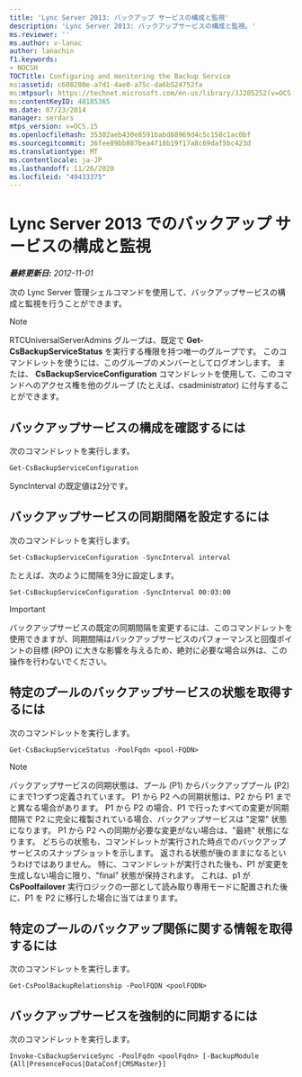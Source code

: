 ```yaml
---
title: 'Lync Server 2013: バックアップ サービスの構成と監視'
description: 'Lync Server 2013: バックアップサービスの構成と監視。'
ms.reviewer: ''
ms.author: v-lanac
author: lanachin
f1.keywords:
- NOCSH
TOCTitle: Configuring and monitoring the Backup Service
ms:assetid: c608280e-a7d1-4ae0-a75c-da6b524752fa
ms:mtpsurl: https://technet.microsoft.com/en-us/library/JJ205252(v=OCS.15)
ms:contentKeyID: 48185365
ms.date: 07/23/2014
manager: serdars
mtps_version: v=OCS.15
ms.openlocfilehash: 35302aeb430e8591babd88969d4c5c158c1ac0bf
ms.sourcegitcommit: 36fee89bb887bea4f18b19f17a8c69daf5bc423d
ms.translationtype: MT
ms.contentlocale: ja-JP
ms.lasthandoff: 11/26/2020
ms.locfileid: "49433375"
---
```

# <a name="configuring-and-monitoring-the-backup-service-in-lync-server-2013"></a>Lync Server 2013 でのバックアップ サービスの構成と監視

<div data-xmlns="http://www.w3.org/1999/xhtml">

<div class="topic" data-xmlns="http://www.w3.org/1999/xhtml" data-msxsl="urn:schemas-microsoft-com:xslt" data-cs="https://msdn.microsoft.com/">

<div data-asp="https://msdn2.microsoft.com/asp">



</div>

<div id="mainSection">

<div id="mainBody">

<span> </span>

_**最終更新日:** 2012-11-01_

次の Lync Server 管理シェルコマンドを使用して、バックアップサービスの構成と監視を行うことができます。

<div>


> [!NOTE]  
> RTCUniversalServerAdmins グループは、既定で <STRONG>Get-CsBackupServiceStatus</STRONG> を実行する権限を持つ唯一のグループです。 このコマンドレットを使うには、このグループのメンバーとしてログオンします。 または、 <STRONG>CsBackupServiceConfiguration</STRONG> コマンドレットを使用して、このコマンドへのアクセス権を他のグループ (たとえば、csadministrator) に付与することができます。



</div>

<div>

## <a name="to-see-the-backup-service-configuration"></a>バックアップサービスの構成を確認するには

次のコマンドレットを実行します。

    Get-CsBackupServiceConfiguration

SyncInterval の既定値は2分です。

</div>

<div>

## <a name="to-set-the-backup-service-sync-interval"></a>バックアップサービスの同期間隔を設定するには

次のコマンドレットを実行します。

    Set-CsBackupServiceConfiguration -SyncInterval interval

たとえば、次のように間隔を3分に設定します。

    Set-CsBackupServiceConfiguration -SyncInterval 00:03:00

<div>


> [!IMPORTANT]  
> バックアップサービスの既定の同期間隔を変更するには、このコマンドレットを使用できますが、同期間隔はバックアップサービスのパフォーマンスと回復ポイントの目標 (RPO) に大きな影響を与えるため、絶対に必要な場合以外は、この操作を行わないでください。



</div>

</div>

<div>

## <a name="to-get-the-backup-service-status-for-a-particular-pool"></a>特定のプールのバックアップサービスの状態を取得するには

次のコマンドレットを実行します。

    Get-CsBackupServiceStatus -PoolFqdn <pool-FQDN>

<div>


> [!NOTE]  
> バックアップサービスの同期状態は、プール (P1) からバックアッププール (P2) にまで1つずつ定義されています。 P1 から P2 への同期状態は、P2 から P1 までと異なる場合があります。 P1 から P2 の場合、P1 で行ったすべての変更が同期間隔で P2 に完全に複製されている場合、バックアップサービスは "定常" 状態になります。 P1 から P2 への同期が必要な変更がない場合は、"最終" 状態になります。 どちらの状態も、コマンドレットが実行された時点でのバックアップサービスのスナップショットを示します。 返される状態が後のままになるというわけではありません。 特に、コマンドレットが実行された後も、P1 が変更を生成しない場合に限り、"final" 状態が保持されます。 これは、p1 が <STRONG>CsPoolfailover</STRONG> 実行ロジックの一部として読み取り専用モードに配置された後に、P1 を P2 に移行した場合に当てはまります。



</div>

</div>

<div>

## <a name="to-get-information-about-the-backup-relationship-for-a-particular-pool"></a>特定のプールのバックアップ関係に関する情報を取得するには

次のコマンドレットを実行します。

    Get-CsPoolBackupRelationship -PoolFQDN <poolFQDN>

</div>

<div>

## <a name="to-force-a-backup-service-sync"></a>バックアップサービスを強制的に同期するには

次のコマンドレットを実行します。

    Invoke-CsBackupServiceSync -PoolFqdn <poolFqdn> [-BackupModule  {All|PresenceFocus|DataConf|CMSMaster}]

</div>

</div>

<span> </span>

</div>

</div>

</div>

